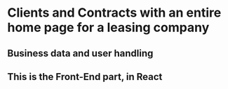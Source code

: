 # Clients and Contracts with an entire home page for a leasing company

## Business data and user handling

## This is the Front-End part, in React
